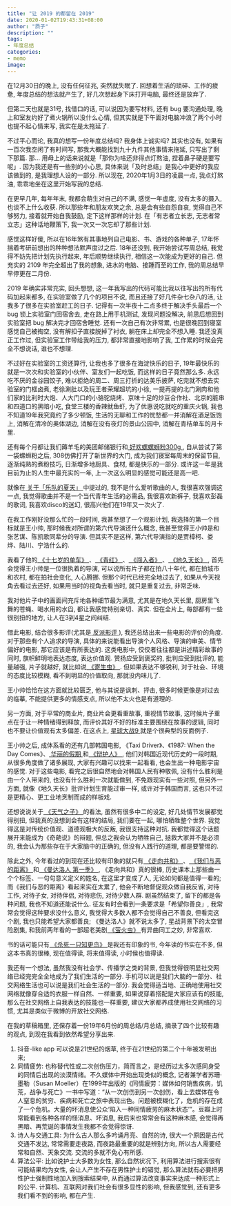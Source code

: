 ```yaml
---
title: "让 2019 的都留在 2019"
date: 2020-01-02T19:43:31+08:00
author: "质子"
description: ""
tags:
- 年度总结
categories: 
- memo
image: 
---
```


在12月30日的晚上, 没有任何征兆, 突然就失眠了. 回想着生活的琐碎、工作的疲惫, 年度总结的想法就产生了, 好几次想起身下床打开电脑, 最终还是放弃了. 

但第二天也就是31号, 找借口的话, 可以说因为要写材料, 还有 bug 要沟通处理, 晚上和室友约好了煮火锅所以没什么心情, 但其实就是下午面对电脑冲浪了两个小时也提不起心情来写, 我实在是太拖延了.

不过平心而论, 我真的想写一份年度总结吗? 我身体上诚实吗? 其实也没有, 如果有一百次我空闲了有时间写, 那我大概能找到九十九件其他事情来拖延, 只写出了剩下那篇. 那… 用母上的话来说就是「那你为啥还非得点灯熬油, 捏着鼻子硬是要写呢」. 因为我还是有一些别的小心思, 具体来说「及时总结」是我心中更好的我应该做到的, 是我理想人设的一部分. 所以现在, 2020年1月3日的凌晨一点, 我点灯熬油, 乖乖地坐在这里开始写我的总结.

在更早几年, 每年年末, 我都会萌生对自己的不满, 感觉一年虚度, 没有太多的摄入, 也谈不上什么收获. 所以那些年和朋友欢笑之余, 总是会有些自怨自哀, 觉得自己不够努力, 接着就开始自我鼓励, 定下这样那样的计划. 在「有志者立长志, 无志者常立志」这种话地鞭策下, 我一次又一次忘却了那些计划. 

感觉这样好傻, 所以在16年煞有其事地列自己电影、书、游戏的各种单子, 17年怀揣着考研前想出的种种想法默声度过之后. 18年还没到, 我开始尝试写周总结, 我觉得不妨先把计划先执行起来,  年后顺势继续执行, 相信这一次能成为更好的自己. 但充实的 2109 年完全超出了我的想象, 进水的电脑、接踵而至的工作, 我的周总结早早停更在二月份. 

2019 年确实非常充实, 回头想想, 这一年我写出的代码可能比我以往写出的所有代码加起来都多, 在实验室做了几个的项目不说, 而且还接了好几件杂七杂八的活, 让我多了很多在实验室赶工的日子.  记得有一次半夜十二点多终于解决手头最后一个 bug 锁上实验室门回宿舍去, 走在路上用手机测试, 发现问题没解决, 前思后想回到实验室把 bug 解决完才回宿舍睡觉. 还有一次自己有次非常累, 也是很晚回到寝室感觉自己被掏空, 没有解扣子直接脱掉了衬衣, 躺在床上却完全不想入睡. 我还没真正工作过, 但实验室工作带给我的压力, 都非常直接地影响了我, 工作累的时候会完全不想说话, 谁也不想理.

不过好在实验室的工资还算行, 让我也多了很多在海淀快乐的日子, 19年最快乐的就是一次次和实验室的小伙伴、室友们一起吃饭, 而这样的日子竟然那么多. 永远吃不厌的金谷园饺子, 难以拒绝的周二、周三打折的达美乐披萨, 吃完就不想去实验室的门框卤煮, 老徐涮肚以及玩王者荣耀超坑的小徐, 一提再提的北门涮肉和他们家的比利时大炮、人大门口的小骆驼烧烤、京味十足的炒豆合作社、北京的脏串和四道口的黑暗小吃, 食堂三楼的香辣鱿鱼虾, 为了优惠说吃就吃的重庆火锅, 我也不知道19年我究竟约了多少顿饭, 生活的无聊和工作的忧愁都一并消解在酒足饭饱上, 消解在清冷的奥体湖边, 消解在没有夜灯的景山公园中, 消解在青桔单车的月卡里. 

还有每个月都让我们薅羊毛的美团邮储银行和[ 好欢螺螺蛳粉300g ](https://item.jd.com/5104906.html ), 自从尝试了第一袋螺蛳粉之后, 308仿佛打开了新世界的大门, 成为我们寝室每周末的保留节目, 逐渐纯熟的煮粉技巧, 日渐增多地厨具、食材, 都是快乐的一部分. 或许这一年是我目前为止的人生中最充实的一年, 上一次这么明显的感觉可能还是高一吧.

就像在[ 关于「乐队的夏天」 ](https://www.yuque.com/breezebless/me/band-new-pants )中提过的, 我不是什么爱听歌曲的人, 我很喜欢强调这一点, 我觉得歌曲并不是一个当代青年生活的必需品, 我很喜欢新裤子, 我喜欢彭磊的歌词, 我喜欢disco的迷幻, 很高兴他们在19年又一次火了.

在我工作刚好没那么忙的一段时间, 我甚至想了一个观影计划, 我选择的第一个目标就是王小帅, 那时候我对所谓的第六代导演还什么概念, 我甚至觉得王小帅是和张艺谋、陈凯歌同辈分的导演. 但其实不是这样, 第六代导演指的是贾樟柯、娄烨、陆川、宁浩什么的.

我看了他的[ 《十七岁的单车》  ](https://movie.douban.com/subject/1291847/ )、[ 《青红》  ](https://movie.douban.com/subject/1322851/?from=subject-page )、[ 《闯入者》  ](https://movie.douban.com/subject/20514902/ )、[ 《地久天长》  ](https://movie.douban.com/subject/26715636/ ), 首先会觉得王小帅是一位很执着的导演, 可以说所有片子都在拍八十年代, 都在拍城市和农村, 都在拍社会变化, 人心腾挪. 但那个时代已经完全地过去了, 如果从今天视角去看过去还好, 如果用当时的视角去看当时, 就只是重复过去, 非常乏味.

我对他片子中的画面间充斥地各种细节最为满意, 尤其是在地久天长里, 厨房里飞舞的苍蝇、喝水用的水舀, 都让我感觉特别亲切、真实. 但在全片上, 每部都有一些很别扭的地方, 让人在3到4星之间纠结.

借此电影, 结合很多影评(尤其是[ 反派影评 ](https://fanpaiyingping.com/ )), 我还总结出来一些电影的评价的角度. 对于那些有个人追求的导演, 具体的来说能看出导演个人风格、导演的审美、情节偏好的电影, 那它应该是有所表达的. 这类电影中, 佼佼者往往都是讲述精彩故事的同时, 旗帜鲜明地表达态度, 表达价值观. 赞扬应受到褒奖的, 批判应受到批评的, 能量越强, 片子就越好, 就比如说[ 《寄生虫》 ](https://movie.douban.com/subject/27010768/ ). 但如果表达不够锐利, 对于社会、环境的态度比较模糊, 看不到明显的价值取向, 那就没内味儿了. 

王小帅恰恰在这方面就比较匮乏, 他与其说是讽刺、抨击, 很多时候更像是对过去的临摹, 不能提供更多的情感支点, 所以他不太火也是有道理的.
 
另一方面, 对于平常的商业片, 商业片会更看重故事, 重视情节故事, 这时候片子重点在于让一种情绪得到释放, 而评价其好不好的标准主要围绕在故事的逻辑, 同时也不要让价值观有太多偏差. 在这点上, [ 星球大战9  ](https://movie.douban.com/subject/22265687/ )就是个很典型的反面例子.

王小帅之后, 成体系看的还有几部韩国电影, 《Taxi Driver》、《1987: When the Day Comes》、[ 华丽的假期  ](https://movie.douban.com/subject/2129100/ )和[ 《辩护人》  ](https://movie.douban.com/subject/21937445/ ), 他们对韩国近现代历史的一段时期, 从很多角度做了诸多展现, 大家有兴趣可以找来一起看看, 也会生出一种电影宇宙的感觉. 对于这些电影, 看完之后很自然地会对韩国人民有种敬佩, 没有什么胜利是由一个人带来的, 也没有什么胜利一次就能做到, 不免跟现实有一些对照, 但另外一方面, 就像《地久天长》批评计划生育能过审一样, 或许对于韩国而言, 这也只不过是更精心、更工业地烹制而成的样板戏.

还想说说关于[ 《天气之子》  ](https://movie.douban.com/subject/30402296/ )的看法, 虽然有很多中二的设定, 好几处情节发展都觉得别扭, 但我真的没想到会有这样的结局, 我们要在一起, 哪怕牺牲整个世界. 我觉得这是对传统价值观、道德观极大的反叛, 我很支持这种对抗. 我都觉得这个话题展开来能成为《奇葩说》的辩题, 但总之我会认为牺牲自己, 拯救大家并不是必须的, 我会认为那些存在于大家脑中的正确的, 但没有人践行的道理, 都是要警惕的. 

除此之外, 今年看过的到现在还比较有印象的就只有[ 《走向共和》  ](https://movie.douban.com/subject/1441794/ )、[ 《我们与恶的距离》  ](https://movie.douban.com/subject/30181230/ )和[ 《曼达洛人 第一季》  ](https://movie.douban.com/subject/30344167/ ), 《走向共和》真的很棒, 历史课本上那些由一个个标签、一句句意义定义的姓名, 在这里才变成了人, 无论如何都是值得一看的; 而《我们与恶的距离》看起来实在太累了, 他会不断地督促观众做自我反省, 对待工作, 对待子女, 对待伴侣, 对待悲伤, 对待少数人群. 剧虽然结束了, 留下的都是各种问题, 我也不知道还能说什么. 征友有时会看到一条要求是「希望你善良」, 我常常会觉得这种要求没什么意义, 我觉得大多数人都不会觉得自己不善良, 但看完这个剧, 我也只能希望大家都善良; 《曼达洛人》就不说太多了, 星战背景下的太空冒险剧集, 和我前两年看的一部超老美剧[ 《萤火虫》  ](https://movie.douban.com/subject/1462550/ )有异曲同工之妙, 非常喜欢.

书的话可能只有[ 《杀死一只知更鸟》 ](https://book.douban.com/subject/6781808/ )是我还有印象的书, 今年读的书实在不多, 但这本书真的很棒, 现在值得读, 将来值得读, 小时侯也值得读.

我还有一个想法, 虽然我没有社会学、传播学之类的背景, 但我觉得很明显社交网络已经完完全全地成为了我们生活的一部分. 手机可以说是我们大脑的一部分、社交网络生活也可以说是我们社会生活的一部分. 我会觉得适当地、正确地使用社交网络就像穿合适的衣服一样自然、一样重要, 如果说穿着搭配是大家应该有的技能, 那么在社交网络上自我表达的技能也一样重要, 建议大家都养成使用社交网络的习惯, 尤其是类似于微博的开放社交网络.

在我的草稿箱里, 还保存着一份19年6月份的周总结/月总结, 摘录了四个比较有趣的观点, 到现在我看到依然希望分享出来.

1. 抖音-like app 可以说是21世纪的烟草, 终于在21世纪的第二个十年被发明出来;
2. 同情疲劳: 也称替代性或二次创伤压力，简而言之，是经历过太多次感同身受的同情后出现的淡漠情绪。不久媒体中开始出现类似的概念, 记者兼学者苏珊·墨勒（Susan Moeller）在1999年出版的《同情疲劳：媒体如何销售疾病，饥荒，战争与死亡》一书中写道：“从一次创伤到另一次创伤，看上去媒体在令人窒息的贫穷、疾病和死亡之旅中表现出色。问题被模糊化了，危机的存在成了一个危机。大量的坏消息使公众‘陷入一种同情疲劳的麻木状态’”。豆瓣上时常能看到各种各样的怪消息、坏消息, 我后来也常常会有这种麻木感, 会觉得再黑暗、再荒诞的事情发生我都不会觉得惊讶.
3. 诗人与交通工具: 为什么古人那么多吟诵月亮、自然的诗, 很大一个原因是古代交通不发达, 常常需要走夜路, 而夜路最重要的就是辨别方向, 所以古人需要经常和自然、天象交流. 交流的多就不免心有所感.
4. 算法公平: 比如说护士大多数为女性, 那么自然状况下, 利用算法进行搜索很有可能结果均为女性, 会让人产生不存在男性护士的错觉, 那么算法就有必要把男性护士强制性地加入到搜索结果中, 从而通过算法改变事实来达成一种形式上的公平. 计算机、互联网对我们社会有很多显性的影响, 但我感觉到, 还有更多我们看不到的影响, 都在产生.